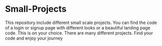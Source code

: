 # Small-Projects
This repository include different small scale projects. You can find the code of a login or signup page with different looks or a beautiful landing page code. This is on your choice. There are many different projects. Find your code and enjoy your journey
